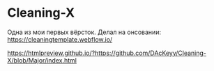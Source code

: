 # Cleaning-X

Одна из мои первых вёрсток. 
Делал на онсовании: https://cleaningtemplate.webflow.io/

https://htmlpreview.github.io/?https://github.com/DAcKeyy/Cleaning-X/blob/Major/index.html
